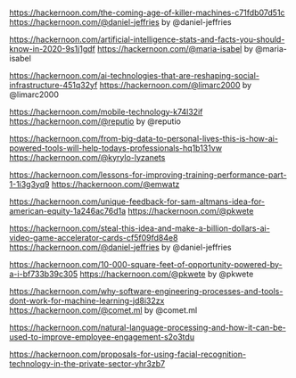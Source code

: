 ####


https://hackernoon.com/the-coming-age-of-killer-machines-c71fdb07d51c
https://hackernoon.com/@daniel-jeffries
by @daniel-jeffries





https://hackernoon.com/artificial-intelligence-stats-and-facts-you-should-know-in-2020-9s1j1gdf
https://hackernoon.com/@maria-isabel
by @maria-isabel




https://hackernoon.com/ai-technologies-that-are-reshaping-social-infrastructure-451q32yf
https://hackernoon.com/@limarc2000
by @limarc2000




https://hackernoon.com/mobile-technology-k74l32if
https://hackernoon.com/@reputio
by @reputio






https://hackernoon.com/from-big-data-to-personal-lives-this-is-how-ai-powered-tools-will-help-todays-professionals-hq1b131vw
https://hackernoon.com/@kyrylo-lyzanets



https://hackernoon.com/lessons-for-improving-training-performance-part-1-1i3g3yq9
https://hackernoon.com/@emwatz



https://hackernoon.com/unique-feedback-for-sam-altmans-idea-for-american-equity-1a246ac76d1a
https://hackernoon.com/@pkwete



https://hackernoon.com/steal-this-idea-and-make-a-billion-dollars-ai-video-game-accelerator-cards-cf5f09fd84e8
https://hackernoon.com/@daniel-jeffries
by @daniel-jeffries



https://hackernoon.com/10-000-square-feet-of-opportunity-powered-by-a-i-bf733b39c305
https://hackernoon.com/@pkwete
by @pkwete

https://hackernoon.com/why-software-engineering-processes-and-tools-dont-work-for-machine-learning-jd8i32zx
https://hackernoon.com/@comet.ml
by @comet.ml



https://hackernoon.com/natural-language-processing-and-how-it-can-be-used-to-improve-employee-engagement-s2o3tdu



https://hackernoon.com/proposals-for-using-facial-recognition-technology-in-the-private-sector-yhr3zb7


